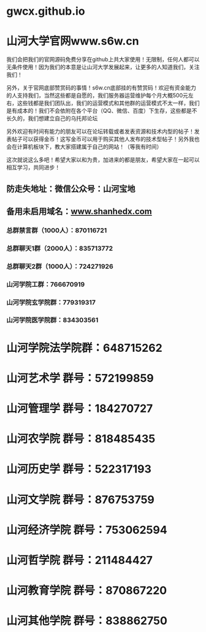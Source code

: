 # gwcx.github.io
# 山河大学官网www.s6w.cn
我们会把我们的官网源码免费分享在github上共大家使用！无限制，任何人都可以无条件使用！因为我们的本意是让山河大学发展起来，让更多的人知道我们，关注我们！

另外，关于官网底部赞赏码的事情！s6w.cn底部挂的有赞赏码！欢迎有资金能力的人支持我们，当然这些都是自愿的，我们服务器运营维护每个月大概500元左右，这些钱都是我们团队出，我们的运营模式和其他群的运营模式不太一样，我们是有成本的！我们不会依附在各个平台（QQ、微信、百度）下生存，这些都是不长久的，我们想建立自己的乌托邦论坛

另外欢迎有时间有能力的朋友可以在论坛转载或者发表资源和技术内型的帖子！发表帖子可以获得金币！这写金币可以用于购买其他人发布的技术型帖子！另外我也会在计算机板块下，教大家搭建属于自己的网站！（等我有时间）

这次就说这么多吧！希望大家以和为贵，加进来的都是朋友，希望大家在一起可以相互学习，共同进步！

## 防走失地址：微信公众号：山河宝地
## 备用未启用域名：www.shanhedx.com

### 总群禁言群（1000人）：870116721
### 总群聊天1群（2000人）：835713772
### 总群聊天2群（1000人）：724271926
### 山河学院工群：766670919
### 山河学院玄学院群：779319317
### 山河学院医学院群：834303561
# 山河学院法学院群：648715262
# 山河艺术学 群号：572199859
# 山河管理学 群号：184270727
# 山河农学院 群号：818485435
# 山河历史学 群号：522317193
# 山河文学院 群号：876753759
# 山河经济学院 群号：753062594
# 山河哲学院 群号：211484427
# 山河教育学院 群号：870867220
# 山河其他学院 群号：838862750
